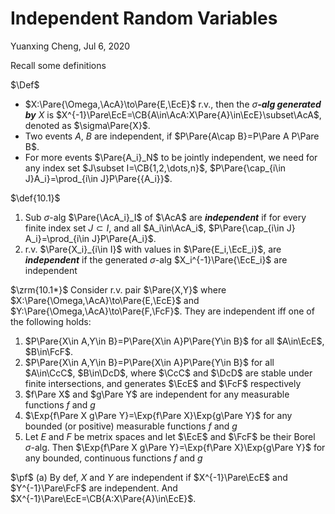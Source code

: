# Independent Random Variables

Yuanxing Cheng, Jul 6, 2020
$$
% bbox
% \bbox[#EEF, 5px, border: 2px solid #880015]{E=mc^2}
% \bbox[9px, border:2px solid #880015]{abc}
% text size
% tiny scriptsize small normalsize large Large LARGE huge Huge
% color
% aquamarine, black, blue, brown, cyan, darkgray, gray, green, lightgray, lime, magenta, olive, orange, pink, purple, red, teal, violet, white, yellow
\DeclareMathOperator*{\argmin}{argmin}
\DeclareMathOperator*{\argmax}{argmax}
\DeclareMathOperator*{\plim}{plim}
\DeclareMathOperator*{\span}{span}
\DeclareMathOperator*{\trace}{tr}
\newcommand{\cupdot}{\;\cdot \hspace{-7pt}\cup}
\newcommand{\bigcupdot}[1][-7]{\cdot \hspace{#1pt}\bigcup}
\newcommand{\space}{\;\;}
\newcommand{\bspace}{\;\;\;}
\newcommand{\Bspace}{\;\;\;\;}
\newcommand{\bbspace}{\;\;\;\;\;}
\newcommand{\BBspace}{\;\;\;\;\;\;}
\newcommand{\QbQQ}{\boxed{?\:}}
\newcommand{\void}{\left.\right.}
\newcommand{\imblies}{\Longleftarrow}
% latex Emphy
% \definecolor{EmphyQ}{HTML}{880015}
% \definecolor{EmphyW}{HTML}{660066}
%\newcommand{\myEmphy}[2][EmphyQ]{ {\color{#1}{#2}} }
%\newcommand{\myBox}[2][9px, border:2px solid EmphyQ]{ {\bbox[#1]{#2}} }
% markdown Emphy
\newcommand{\myEmphy}[2][#880015]{ {\color{#1}{#2}} }
\newcommand{\myBox}[2][9px, border:2px solid #880015]{ {\bbox[#1]{#2}} }
\newcommand{\d}[1]{ {\displaystyle{#1}} }
\newcommand{\CB}[1]{\left\{ #1 \right\}}
\newcommand{\SB}[1]{\left[ #1 \right]}
\newcommand{\Pare}[1]{\left( #1 \right)}
\newcommand{\AB}[1]{\left \langle #1 \right \rangle}
\newcommand{\abs}[1]{\left| #1 \right|}
\newcommand{\norm}[1]{\left\| #1 \right\|}
\newcommand{\given}[1]{\left. #1 \right|}
\newcommand{\using}[2][=]{\overset{#2}{#1}}
\newcommand{\usingUD}[3][=]{\overset{#2}{\underset{#3}{#1}}}
\newcommand{\asim}{\overset{\text{a}}{\sim}}
\newcommand{\tinyText}[1]{ {\tiny{\text{#1}}} }
\newcommand{\scriptsizeText}[1]{ {\scriptsize{\text{#1}}} }
\newcommand{\footnotesizeText}[1]{ {\footnotesize{\text{#1}}} }
\newcommand{\smallText}[1]{ {\small{\text{#1}}} }
\newcommand{\largeText}[1]{ {\large{\text{#1}}} }
\newcommand{\LargeText}[1]{ {\Large{\text{#1}}} }
\newcommand{\LARGEText}[1]{ {\LARGE{\text{#1}}} }
\newcommand{\hugeText}[1]{ {\huge{\text{#1}}} }
\newcommand{\HugeText}[1]{ {\Huge{\text{#1}}} }
\newcommand{\AbA}{\mathbb{A}}
\newcommand{\RbR}{\mathbb{R}}
\newcommand{\EbE}{\mathbb{E}}
\newcommand{\FbF}{\mathbb{F}}
\newcommand{\GbG}{\mathbb{G}}
\newcommand{\HbH}{\mathbb{H}}
\newcommand{\IbI}{\mathbb{I}}
\newcommand{\NbN}{\mathbb{N}}
\newcommand{\ZbZ}{\mathbb{Z}}
\newcommand{\QbQ}{\mathbb{Q}}
\newcommand{\PbP}{\mathbb{P}}
\newcommand{\AcA}{\mathcal{A}}
\newcommand{\BcB}{\mathcal{B}}
\newcommand{\CcC}{\mathcal{C}}
\newcommand{\DcD}{\mathcal{D}}
\newcommand{\EcE}{\mathcal{E}}
\newcommand{\FcF}{\mathcal{F}}
\newcommand{\GcG}{\mathcal{G}}
\newcommand{\HcH}{\mathcal{H}}
\newcommand{\IcI}{\mathcal{I}}
\newcommand{\KcK}{\mathcal{K}}
\newcommand{\LcL}{\mathcal{L}}
\newcommand{\NcN}{\mathcal{N}}
\newcommand{\McM}{\mathcal{M}}
\newcommand{\OcO}{\mathcal{O}}
\newcommand{\QcQ}{\mathcal{Q}}
\newcommand{\RcR}{\mathcal{R}}
\newcommand{\ScS}{\mathcal{S}}
\newcommand{\UcU}{\mathcal{U}}
\newcommand{\VcV}{\mathcal{V}}
\newcommand{\WcW}{\mathcal{W}}
\newcommand{\YcY}{\mathcal{Y}}
\newcommand{\ZcZ}{\mathcal{Z}}
\newcommand{\AsA}{\mathscr{A}}
\newcommand{\FsF}{\mathscr{F}}
\newcommand{\IsI}{\mathscr{I}}
\newcommand{\LsL}{\mathscr{L}}
\newcommand{\idct}{\mathbf{1}}
\newcommand{\dd}{\mathrm{d}}
\newcommand{\Tran}[1]{{#1}^{\mathrm{T}}}
\newcommand{\reff}[1]{ \tag{#1}\label{#1} }
\newcommand{\reft}[1]{ \Pare{\ref{#1}} }
\newcommand{\Exp}[1]{\mathrm{E}\left[ #1 \right]}
\newcommand{\Var}[1]{\mathrm{Var}\left[ #1 \right]}
\newcommand{\Avar}[1]{\mathrm{Avar}\left[ #1 \right]}
\newcommand{\Cov}[1]{\mathrm{Cov}\left( #1 \right)}
\newcommand{\Corr}[1]{\mathrm{Corr}\left( #1 \right)}
\newcommand{\ExpH}{\mathrm{E}}
\newcommand{\VarH}{\mathrm{Var}}
\newcommand{\AVarH}{\mathrm{Avar}}
\newcommand{\CovH}{\mathrm{Cov}}
\newcommand{\CorrH}{\mathrm{Corr}}
\newcommand{\hess}{\mathrm{Hess}}
\newcommand{\ow}{\text{otherwise}}
\newcommand{\wp}{\text{with probability }}
\newcommand{\FSD}{\text{FSD}}
\newcommand{\SSD}{\text{SSD}}
\newcommand{\QED}{\myEmphy{\blacksquare}}
\newcommand{\pf}{\myEmphy{\largeText{Proof}}}
\newcommand{\slu}{\myEmphy{\largeText{Solution}}}
\newcommand{\corlr}[1]{\myEmphy{\largeText{Corrollary #1}}}
\newcommand{\Corlr}{\myEmphy{\largeText{Corrollary}}}
\newcommand{\rmk}[1]{\myEmphy{\largeText{Remark #1}}}
\newcommand{\Rmk}{\myEmphy{\largeText{Remark}}}
\newcommand{\pops}[1]{\myEmphy{\largeText{Proposition #1}}}
\newcommand{\Pops}{\myEmphy{\largeText{Proposition}}}
\newcommand{\zrm}[1]{\myEmphy{\largeText{Theorem #1}}}
\newcommand{\Zrm}{\myEmphy{\largeText{Theorem}}}
\newcommand{\PPt}[1]{\myEmphy{\largeText{Property #1}}}
\newcommand{\PPt}{\myEmphy{\largeText{Property}}}
\newcommand{\def}[1]{\myEmphy{\largeText{Definition #1}}}
\newcommand{\Def}{\myEmphy{\largeText{Definition}}}
\newcommand{\lm}[1]{\myEmphy{\largeText{Lemma #1}}}
\newcommand{\Lm}{\myEmphy{\largeText{Lemma}}}
\newcommand{\eg}[1]{\myEmphy{\largeText{Example #1}}}
\newcommand{\ex}[1]{\myEmphy{\largeText{Exercise #1}}}
\newcommand{\SUM}{\myEmphy{\text{Summary}}}
$$

Recall some definitions

$\Def$ 

- $X:\Pare{\Omega,\AcA}\to\Pare{E,\EcE}$ r.v., then the $\sigma$***-alg generated by*** $X$ is $X^{-1}\Pare\EcE=\CB{A\in\AcA:X\Pare{A}\in\EcE}\subset\AcA$, denoted as $\sigma\Pare{X}$.
- Two events $A$, $B$ are independent, if $P\Pare{A\cap B}=P\Pare A P\Pare B$.
- For more events $\Pare{A_i}_N$ to be jointly independent, we need for any index set $J\subset I=\CB{1,2,\dots,n}$, $P\Pare{\cap_{i\in J}A_i}=\prod_{i\in J}P\Pare{{A_i}}$.

$\def{10.1}$ 

1. Sub $\sigma$-alg $\Pare{\AcA_i}_I$ of $\AcA$ are ***independent*** if for every finite index set $J\subset I$, and all $A_i\in\AcA_i$, $P\Pare{\cap_{i\in J} A_i}=\prod_{i\in J}P\Pare{A_i}$.
2. r.v. $\Pare{X_i}_{i\in I}$ with values in $\Pare{E_i,\EcE_i}$, are ***independent*** if the generated $\sigma$-alg $X_i^{-1}\Pare{\EcE_i}$ are independent

$\zrm{10.1*}$ Consider r.v. pair $\Pare{X,Y}$ where $X:\Pare{\Omega,\AcA}\to\Pare{E,\EcE}$ and $Y:\Pare{\Omega,\AcA}\to\Pare{F,\FcF}$. They are independent iff one of the following holds:

1. $P\Pare{X\in A,Y\in B}=P\Pare{X\in A}P\Pare{Y\in B}$ for all $A\in\EcE$, $B\in\FcF$.
2. $P\Pare{X\in A,Y\in B}=P\Pare{X\in A}P\Pare{Y\in B}$ for all $A\in\CcC$, $B\in\DcD$, where $\CcC$ and $\DcD$ are stable under finite intersections, and generates $\EcE$ and $\FcF$ respectively
3. $f\Pare X$ and $g\Pare Y$ are independent for any measurable functions $f$ and $g$
4. $\Exp{f\Pare X g\Pare Y}=\Exp{f\Pare X}\Exp{g\Pare Y}$ for any bounded (or positive) measurable functions $f$ and $g$
5. Let $E$ and $F$ be metrix spaces and let $\EcE$ and $\FcF$ be their Borel $\sigma$-alg. Then $\Exp{f\Pare X g\Pare Y}=\Exp{f\Pare X}\Exp{g\Pare Y}$ for any bounded, continuous functions  $f$ and $g$

$\pf$ (a) By def, $X$ and $Y$ are independent if $X^{-1}\Pare\EcE$ and $Y^{-1}\Pare\FcF$ are independent. And $X^{-1}\Pare\EcE=\CB{A:X\Pare{A}\in\EcE}$.